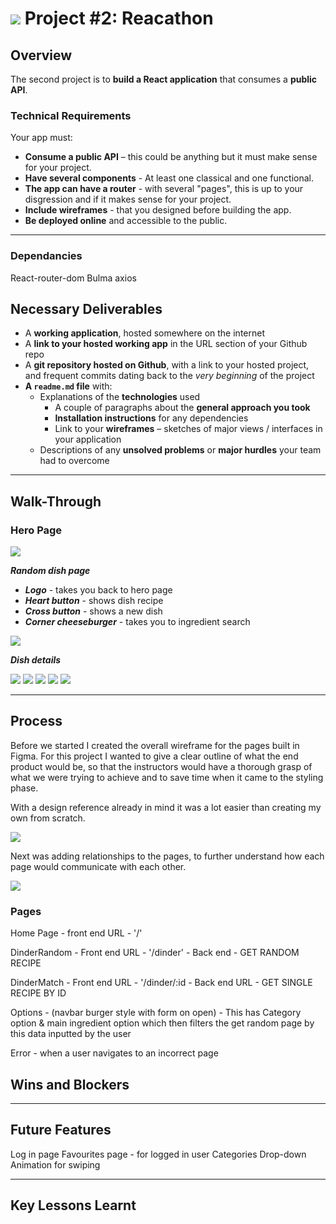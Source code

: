 # ![](https://ga-dash.s3.amazonaws.com/production/assets/logo-9f88ae6c9c3871690e33280fcf557f33.png) Project #2: Reacathon

## Overview

The second project is to **build a React application** that consumes a **public API**.

### Technical Requirements

Your app must:

* **Consume a public API** – this could be anything but it must make sense for your project.
* **Have several components** - At least one classical and one functional.
* **The app can have a router** - with several "pages", this is up to your disgression and if it makes sense for your project.
* **Include wireframes** - that you designed before building the app.
* **Be deployed online** and accessible to the public.

---

### Dependancies
React-router-dom
Bulma
axios

## Necessary Deliverables

* A **working application**, hosted somewhere on the internet
* A **link to your hosted working app** in the URL section of your Github repo
* A **git repository hosted on Github**, with a link to your hosted project, and frequent commits dating back to the _very beginning_ of the project
* **A `readme.md` file** with:
  * Explanations of the **technologies** used
    * A couple of paragraphs about the **general approach you took**
    * **Installation instructions** for any dependencies
    * Link to your **wireframes** – sketches of major views / interfaces in your application
   * Descriptions of any **unsolved problems** or **major hurdles** your team had to overcome

---

## Walk-Through

### Hero Page

<img src="https://imgur.com/r71gXD8.jpg">

***Random dish page***
* ***Logo*** - takes you back to hero page
* ***Heart button*** - shows dish recipe
* ***Cross button*** - shows a new dish
* ***Corner cheeseburger*** - takes you to ingredient search

<img src="https://imgur.com/axNd9hd.jpg">

***Dish details***

<img src="https://imgur.com/hAnslLr.jpg">

<img src="https://imgur.com/vSNfDUJ.jpg">

<img src="https://imgur.com/VgOqxgG.jpg">

<img src="https://imgur.com/JqRcoCq.jpg">

<img src="https://imgur.com/UhDqLTa.jpg">

---

## Process

Before we started I created the overall wireframe for the pages built in Figma. For this project I wanted to give a clear outline of what the end product would be, so that the instructors would have a thorough grasp of what we were trying to achieve and to save time when it came to the styling phase.

With a design reference already in mind it was a lot easier than creating my own from scratch. 

<img src="https://imgur.com/Cm3pUA2.jpg">

Next was adding relationships to the pages, to further understand how each page would communicate with each other. 

<img src="https://imgur.com/qGgIl8q.jpg">



### Pages

Home Page - front end URL - '/'

DinderRandom - Front end URL - '/dinder'
             - Back end - GET RANDOM RECIPE

DinderMatch - Front end URL - '/dinder/:id
            - Back end URL - GET SINGLE RECIPE BY ID

Options - (navbar burger style with form on open) - This has Category option & main ingredient option which then filters the get random page by this data inputted by the user

Error - when a user navigates to an incorrect page

## Wins and Blockers

---

## Future Features

Log in page
Favourites page - for logged in user
Categories Drop-down
Animation for swiping

---

## Key Lessons Learnt




